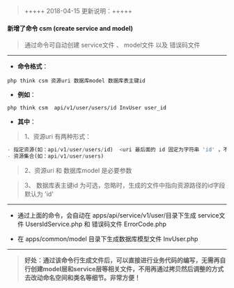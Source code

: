 > +++++ 2018-04-15 更新说明：+++++

#### 新增了命令 csm (create service and model)
>    通过命令可自动创建 service文件 、 model文件 以及 错误码文件

------------
- **命令格式**：

`php think csm 资源uri 数据库model 数据库表主键id`
- **例如**：

`php think csm  api/v1/user/users/id InvUser user_id`
- **其中**：

> 1、资源uri 有两种形式：

```php
- 指定资源(如：api/v1/user/users/id)  <uri 最后面的 id 固定为字符串 'id' ，不能变动>
- 资源集合(如：api/v1/user/users)

```
> 2、资源uri 和 数据库model 是必要参数

> 3、 数据库表主键id 为可选，忽略时，生成的文件中指向资源路径的id字段默认为 'id'


------------

- 通过上面的命令，会自动在 apps/api/service/v1/user/目录下生成 service文件 UsersIdService.php 和 错误码文件 ErrorCode.php

- 在 apps/common/model 目录下生成数据库模型文件 InvUser.php

------------

> **好处：通过该命令行生成文件后，可以直接进行业务代码的编写，无需再自行创建model层和service层等相关文件，不用再通过拷贝然后调整的方式去改动命名空间和类名等细节。非常方便！**
